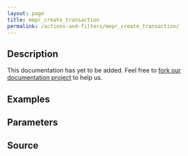 ```yaml
---
layout: page
title: mepr_create_transaction
permalink: /actions-and-filters/mepr_create_transaction/
---
```


## Description

This documentation has yet to be added. Feel free to [fork our documentation project](https://github.com/caseproof/memberpress-docs) to help us.

## Examples


## Parameters


## Source

